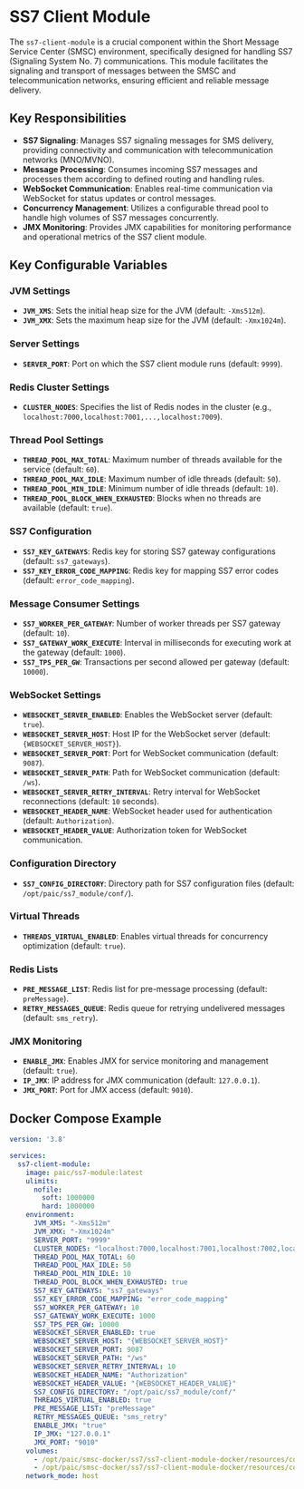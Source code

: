 # SS7 Client Module

The `ss7-client-module` is a crucial component within the Short Message Service Center (SMSC) environment, specifically designed for handling SS7 (Signaling System No. 7) communications. This module facilitates the signaling and transport of messages between the SMSC and telecommunication networks, ensuring efficient and reliable message delivery.

## Key Responsibilities
- **SS7 Signaling**: Manages SS7 signaling messages for SMS delivery, providing connectivity and communication with telecommunication networks (MNO/MVNO).
- **Message Processing**: Consumes incoming SS7 messages and processes them according to defined routing and handling rules.
- **WebSocket Communication**: Enables real-time communication via WebSocket for status updates or control messages.
- **Concurrency Management**: Utilizes a configurable thread pool to handle high volumes of SS7 messages concurrently.
- **JMX Monitoring**: Provides JMX capabilities for monitoring performance and operational metrics of the SS7 client module.

## Key Configurable Variables

### JVM Settings
- **`JVM_XMS`**: Sets the initial heap size for the JVM (default: `-Xms512m`).
- **`JVM_XMX`**: Sets the maximum heap size for the JVM (default: `-Xmx1024m`).

### Server Settings
- **`SERVER_PORT`**: Port on which the SS7 client module runs (default: `9999`).

### Redis Cluster Settings
- **`CLUSTER_NODES`**: Specifies the list of Redis nodes in the cluster (e.g., `localhost:7000,localhost:7001,...,localhost:7009`).

### Thread Pool Settings
- **`THREAD_POOL_MAX_TOTAL`**: Maximum number of threads available for the service (default: `60`).
- **`THREAD_POOL_MAX_IDLE`**: Maximum number of idle threads (default: `50`).
- **`THREAD_POOL_MIN_IDLE`**: Minimum number of idle threads (default: `10`).
- **`THREAD_POOL_BLOCK_WHEN_EXHAUSTED`**: Blocks when no threads are available (default: `true`).

### SS7 Configuration
- **`SS7_KEY_GATEWAYS`**: Redis key for storing SS7 gateway configurations (default: `ss7_gateways`).
- **`SS7_KEY_ERROR_CODE_MAPPING`**: Redis key for mapping SS7 error codes (default: `error_code_mapping`).

### Message Consumer Settings
- **`SS7_WORKER_PER_GATEWAY`**: Number of worker threads per SS7 gateway (default: `10`).
- **`SS7_GATEWAY_WORK_EXECUTE`**: Interval in milliseconds for executing work at the gateway (default: `1000`).
- **`SS7_TPS_PER_GW`**: Transactions per second allowed per gateway (default: `10000`).

### WebSocket Settings
- **`WEBSOCKET_SERVER_ENABLED`**: Enables the WebSocket server (default: `true`).
- **`WEBSOCKET_SERVER_HOST`**: Host IP for the WebSocket server (default: `{WEBSOCKET_SERVER_HOST}`).
- **`WEBSOCKET_SERVER_PORT`**: Port for WebSocket communication (default: `9087`).
- **`WEBSOCKET_SERVER_PATH`**: Path for WebSocket communication (default: `/ws`).
- **`WEBSOCKET_SERVER_RETRY_INTERVAL`**: Retry interval for WebSocket reconnections (default: `10` seconds).
- **`WEBSOCKET_HEADER_NAME`**: WebSocket header used for authentication (default: `Authorization`).
- **`WEBSOCKET_HEADER_VALUE`**: Authorization token for WebSocket communication.

### Configuration Directory
- **`SS7_CONFIG_DIRECTORY`**: Directory path for SS7 configuration files (default: `/opt/paic/ss7_module/conf/`).

### Virtual Threads
- **`THREADS_VIRTUAL_ENABLED`**: Enables virtual threads for concurrency optimization (default: `true`).

### Redis Lists
- **`PRE_MESSAGE_LIST`**: Redis list for pre-message processing (default: `preMessage`).
- **`RETRY_MESSAGES_QUEUE`**: Redis queue for retrying undelivered messages (default: `sms_retry`).

### JMX Monitoring
- **`ENABLE_JMX`**: Enables JMX for service monitoring and management (default: `true`).
- **`IP_JMX`**: IP address for JMX communication (default: `127.0.0.1`).
- **`JMX_PORT`**: Port for JMX access (default: `9010`).

## Docker Compose Example

```yaml
version: '3.8'

services:
  ss7-client-module:
    image: paic/ss7-module:latest
    ulimits:
      nofile:
        soft: 1000000
        hard: 1000000
    environment:
      JVM_XMS: "-Xms512m"
      JVM_XMX: "-Xmx1024m"
      SERVER_PORT: "9999"
      CLUSTER_NODES: "localhost:7000,localhost:7001,localhost:7002,localhost:7003,localhost:7004,localhost:7005,localhost:7006,localhost:7007,localhost:7008,localhost:7009"
      THREAD_POOL_MAX_TOTAL: 60
      THREAD_POOL_MAX_IDLE: 50
      THREAD_POOL_MIN_IDLE: 10
      THREAD_POOL_BLOCK_WHEN_EXHAUSTED: true
      SS7_KEY_GATEWAYS: "ss7_gateways"
      SS7_KEY_ERROR_CODE_MAPPING: "error_code_mapping"
      SS7_WORKER_PER_GATEWAY: 10
      SS7_GATEWAY_WORK_EXECUTE: 1000
      SS7_TPS_PER_GW: 10000
      WEBSOCKET_SERVER_ENABLED: true
      WEBSOCKET_SERVER_HOST: "{WEBSOCKET_SERVER_HOST}"
      WEBSOCKET_SERVER_PORT: 9087
      WEBSOCKET_SERVER_PATH: "/ws"
      WEBSOCKET_SERVER_RETRY_INTERVAL: 10
      WEBSOCKET_HEADER_NAME: "Authorization"
      WEBSOCKET_HEADER_VALUE: "{WEBSOCKET_HEADER_VALUE}"
      SS7_CONFIG_DIRECTORY: "/opt/paic/ss7_module/conf/"
      THREADS_VIRTUAL_ENABLED: true
      PRE_MESSAGE_LIST: "preMessage"
      RETRY_MESSAGES_QUEUE: "sms_retry"
      ENABLE_JMX: "true"
      IP_JMX: "127.0.0.1"
      JMX_PORT: "9010"
    volumes:
      - /opt/paic/smsc-docker/ss7/ss7-client-module-docker/resources/conf/logback.xml:/opt/paic/SS7_MODULE/conf/logback.xml
      - /opt/paic/smsc-docker/ss7/ss7-client-module-docker/resources/conf/log4j.xml:/opt/paic/SS7_MODULE/conf/log4j.xml
    network_mode: host

